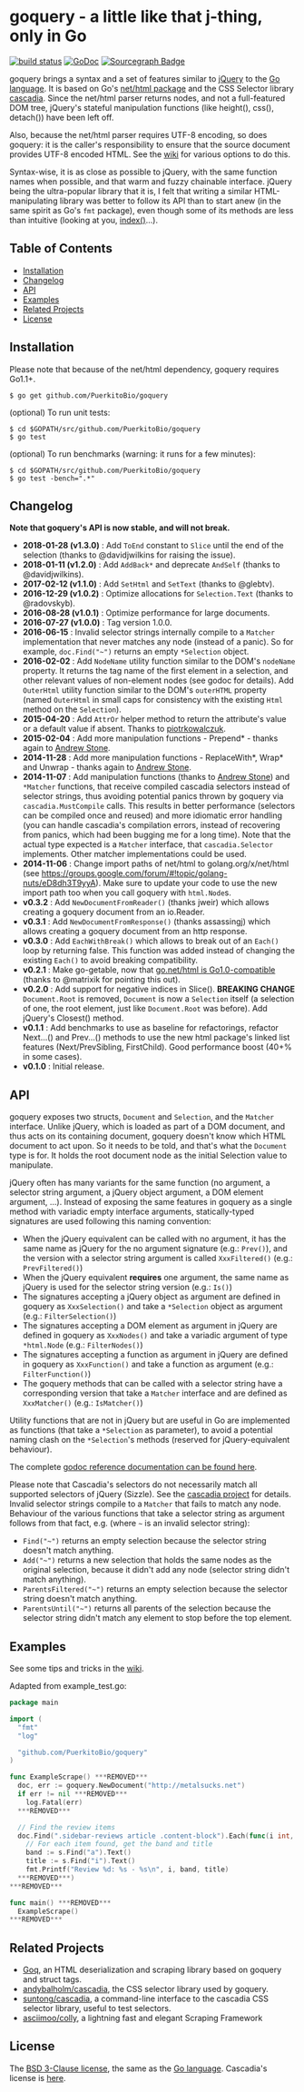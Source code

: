 # goquery - a little like that j-thing, only in Go
[![build status](https://secure.travis-ci.org/PuerkitoBio/goquery.svg?branch=master)](http://travis-ci.org/PuerkitoBio/goquery) [![GoDoc](https://godoc.org/github.com/PuerkitoBio/goquery?status.png)](http://godoc.org/github.com/PuerkitoBio/goquery) [![Sourcegraph Badge](https://sourcegraph.com/github.com/PuerkitoBio/goquery/-/badge.svg)](https://sourcegraph.com/github.com/PuerkitoBio/goquery?badge)


goquery brings a syntax and a set of features similar to [jQuery][] to the [Go language][go]. It is based on Go's [net/html package][html] and the CSS Selector library [cascadia][]. Since the net/html parser returns nodes, and not a full-featured DOM tree, jQuery's stateful manipulation functions (like height(), css(), detach()) have been left off.

Also, because the net/html parser requires UTF-8 encoding, so does goquery: it is the caller's responsibility to ensure that the source document provides UTF-8 encoded HTML. See the [wiki][] for various options to do this.

Syntax-wise, it is as close as possible to jQuery, with the same function names when possible, and that warm and fuzzy chainable interface. jQuery being the ultra-popular library that it is, I felt that writing a similar HTML-manipulating library was better to follow its API than to start anew (in the same spirit as Go's `fmt` package), even though some of its methods are less than intuitive (looking at you, [index()][index]...).

## Table of Contents

* [Installation](#installation)
* [Changelog](#changelog)
* [API](#api)
* [Examples](#examples)
* [Related Projects](#related-projects)
* [License](#license)

## Installation

Please note that because of the net/html dependency, goquery requires Go1.1+.

    $ go get github.com/PuerkitoBio/goquery

(optional) To run unit tests:

    $ cd $GOPATH/src/github.com/PuerkitoBio/goquery
    $ go test

(optional) To run benchmarks (warning: it runs for a few minutes):

    $ cd $GOPATH/src/github.com/PuerkitoBio/goquery
    $ go test -bench=".*"

## Changelog

**Note that goquery's API is now stable, and will not break.**

*    **2018-01-28 (v1.3.0)** : Add `ToEnd` constant to `Slice` until the end of the selection (thanks to @davidjwilkins for raising the issue).
*    **2018-01-11 (v1.2.0)** : Add `AddBack*` and deprecate `AndSelf` (thanks to @davidjwilkins).
*    **2017-02-12 (v1.1.0)** : Add `SetHtml` and `SetText` (thanks to @glebtv).
*    **2016-12-29 (v1.0.2)** : Optimize allocations for `Selection.Text` (thanks to @radovskyb).
*    **2016-08-28 (v1.0.1)** : Optimize performance for large documents.
*    **2016-07-27 (v1.0.0)** : Tag version 1.0.0.
*    **2016-06-15** : Invalid selector strings internally compile to a `Matcher` implementation that never matches any node (instead of a panic). So for example, `doc.Find("~")` returns an empty `*Selection` object.
*    **2016-02-02** : Add `NodeName` utility function similar to the DOM's `nodeName` property. It returns the tag name of the first element in a selection, and other relevant values of non-element nodes (see godoc for details). Add `OuterHtml` utility function similar to the DOM's `outerHTML` property (named `OuterHtml` in small caps for consistency with the existing `Html` method on the `Selection`).
*    **2015-04-20** : Add `AttrOr` helper method to return the attribute's value or a default value if absent. Thanks to [piotrkowalczuk][piotr].
*    **2015-02-04** : Add more manipulation functions - Prepend* - thanks again to [Andrew Stone][thatguystone].
*    **2014-11-28** : Add more manipulation functions - ReplaceWith*, Wrap* and Unwrap - thanks again to [Andrew Stone][thatguystone].
*    **2014-11-07** : Add manipulation functions (thanks to [Andrew Stone][thatguystone]) and `*Matcher` functions, that receive compiled cascadia selectors instead of selector strings, thus avoiding potential panics thrown by goquery via `cascadia.MustCompile` calls. This results in better performance (selectors can be compiled once and reused) and more idiomatic error handling (you can handle cascadia's compilation errors, instead of recovering from panics, which had been bugging me for a long time). Note that the actual type expected is a `Matcher` interface, that `cascadia.Selector` implements. Other matcher implementations could be used.
*    **2014-11-06** : Change import paths of net/html to golang.org/x/net/html (see https://groups.google.com/forum/#!topic/golang-nuts/eD8dh3T9yyA). Make sure to update your code to use the new import path too when you call goquery with `html.Node`s.
*    **v0.3.2** : Add `NewDocumentFromReader()` (thanks jweir) which allows creating a goquery document from an io.Reader.
*    **v0.3.1** : Add `NewDocumentFromResponse()` (thanks assassingj) which allows creating a goquery document from an http response.
*    **v0.3.0** : Add `EachWithBreak()` which allows to break out of an `Each()` loop by returning false. This function was added instead of changing the existing `Each()` to avoid breaking compatibility.
*    **v0.2.1** : Make go-getable, now that [go.net/html is Go1.0-compatible][gonet] (thanks to @matrixik for pointing this out).
*    **v0.2.0** : Add support for negative indices in Slice(). **BREAKING CHANGE** `Document.Root` is removed, `Document` is now a `Selection` itself (a selection of one, the root element, just like `Document.Root` was before). Add jQuery's Closest() method.
*    **v0.1.1** : Add benchmarks to use as baseline for refactorings, refactor Next...() and Prev...() methods to use the new html package's linked list features (Next/PrevSibling, FirstChild). Good performance boost (40+% in some cases).
*    **v0.1.0** : Initial release.

## API

goquery exposes two structs, `Document` and `Selection`, and the `Matcher` interface. Unlike jQuery, which is loaded as part of a DOM document, and thus acts on its containing document, goquery doesn't know which HTML document to act upon. So it needs to be told, and that's what the `Document` type is for. It holds the root document node as the initial Selection value to manipulate.

jQuery often has many variants for the same function (no argument, a selector string argument, a jQuery object argument, a DOM element argument, ...). Instead of exposing the same features in goquery as a single method with variadic empty interface arguments, statically-typed signatures are used following this naming convention:

*    When the jQuery equivalent can be called with no argument, it has the same name as jQuery for the no argument signature (e.g.: `Prev()`), and the version with a selector string argument is called `XxxFiltered()` (e.g.: `PrevFiltered()`)
*    When the jQuery equivalent **requires** one argument, the same name as jQuery is used for the selector string version (e.g.: `Is()`)
*    The signatures accepting a jQuery object as argument are defined in goquery as `XxxSelection()` and take a `*Selection` object as argument (e.g.: `FilterSelection()`)
*    The signatures accepting a DOM element as argument in jQuery are defined in goquery as `XxxNodes()` and take a variadic argument of type `*html.Node` (e.g.: `FilterNodes()`)
*    The signatures accepting a function as argument in jQuery are defined in goquery as `XxxFunction()` and take a function as argument (e.g.: `FilterFunction()`)
*    The goquery methods that can be called with a selector string have a corresponding version that take a `Matcher` interface and are defined as `XxxMatcher()` (e.g.: `IsMatcher()`)

Utility functions that are not in jQuery but are useful in Go are implemented as functions (that take a `*Selection` as parameter), to avoid a potential naming clash on the `*Selection`'s methods (reserved for jQuery-equivalent behaviour).

The complete [godoc reference documentation can be found here][doc].

Please note that Cascadia's selectors do not necessarily match all supported selectors of jQuery (Sizzle). See the [cascadia project][cascadia] for details. Invalid selector strings compile to a `Matcher` that fails to match any node. Behaviour of the various functions that take a selector string as argument follows from that fact, e.g. (where `~` is an invalid selector string):

* `Find("~")` returns an empty selection because the selector string doesn't match anything.
* `Add("~")` returns a new selection that holds the same nodes as the original selection, because it didn't add any node (selector string didn't match anything).
* `ParentsFiltered("~")` returns an empty selection because the selector string doesn't match anything.
* `ParentsUntil("~")` returns all parents of the selection because the selector string didn't match any element to stop before the top element.

## Examples

See some tips and tricks in the [wiki][].

Adapted from example_test.go:

```Go
package main

import (
  "fmt"
  "log"

  "github.com/PuerkitoBio/goquery"
)

func ExampleScrape() ***REMOVED***
  doc, err := goquery.NewDocument("http://metalsucks.net")
  if err != nil ***REMOVED***
    log.Fatal(err)
  ***REMOVED***

  // Find the review items
  doc.Find(".sidebar-reviews article .content-block").Each(func(i int, s *goquery.Selection) ***REMOVED***
    // For each item found, get the band and title
    band := s.Find("a").Text()
    title := s.Find("i").Text()
    fmt.Printf("Review %d: %s - %s\n", i, band, title)
  ***REMOVED***)
***REMOVED***

func main() ***REMOVED***
  ExampleScrape()
***REMOVED***
```

## Related Projects

- [Goq][goq], an HTML deserialization and scraping library based on goquery and struct tags.
- [andybalholm/cascadia][cascadia], the CSS selector library used by goquery.
- [suntong/cascadia][cascadiacli], a command-line interface to the cascadia CSS selector library, useful to test selectors.
- [asciimoo/colly](https://github.com/asciimoo/colly), a lightning fast and elegant Scraping Framework

## License

The [BSD 3-Clause license][bsd], the same as the [Go language][golic]. Cascadia's license is [here][caslic].

[jquery]: http://jquery.com/
[go]: http://golang.org/
[cascadia]: https://github.com/andybalholm/cascadia
[cascadiacli]: https://github.com/suntong/cascadia
[bsd]: http://opensource.org/licenses/BSD-3-Clause
[golic]: http://golang.org/LICENSE
[caslic]: https://github.com/andybalholm/cascadia/blob/master/LICENSE
[doc]: http://godoc.org/github.com/PuerkitoBio/goquery
[index]: http://api.jquery.com/index/
[gonet]: https://github.com/golang/net/
[html]: http://godoc.org/golang.org/x/net/html
[wiki]: https://github.com/PuerkitoBio/goquery/wiki/Tips-and-tricks
[thatguystone]: https://github.com/thatguystone
[piotr]: https://github.com/piotrkowalczuk
[goq]: https://github.com/andrewstuart/goq
